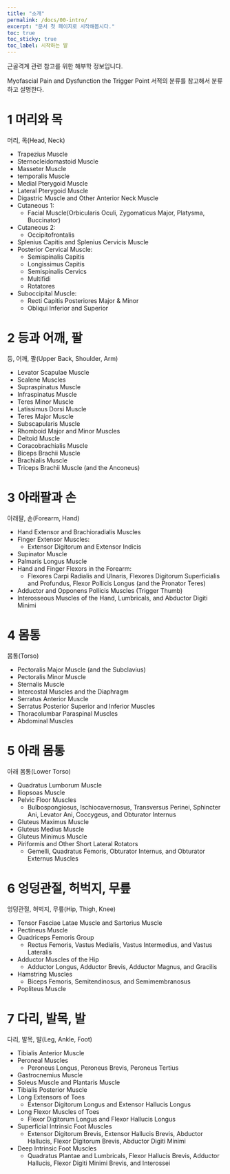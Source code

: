 ```yaml
---
title: "소개"
permalink: /docs/00-intro/
excerpt: "문서 첫 페이지로 시작해봅시다."
toc: true
toc_sticky: true
toc_label: 시작하는 말
---
```


근골격계 관련 참고를 위한 해부학 정보입니다.

Myofascial Pain and Dysfunction the Trigger Point 서적의 분류를 참고해서 분류하고 설명한다.

# 1 머리와 목

머리, 목(Head, Neck)

- Trapezius Muscle
- Sternocleidomastoid Muscle
- Masseter Muscle
- temporalis Muscle
- Medial Pterygoid Muscle
- Lateral Pterygoid Muscle
- Digastric Muscle and Other Anterior Neck Muscle
- Cutaneous 1:
  - Facial Muscle(Orbicularis Oculi, Zygomaticus Major, Platysma, Buccinator)
- Cutaneous 2:
  - Occipitofrontalis
- Splenius Capitis and Splenius Cervicis Muscle
- Posterior Cervical Muscle:
  - Semispinalis Capitis
  - Longissimus Capitis
  - Semispinalis Cervics
  - Multifidi
  - Rotatores
- Suboccipital Muscle:
  - Recti Capitis Posteriores Major & Minor
  - Obliqui Inferior and Superior

# 2 등과 어깨, 팔

등, 어깨, 팔(Upper Back, Shoulder, Arm)

- Levator Scapulae Muscle
- Scalene Muscles
- Supraspinatus Muscle
- Infraspinatus Muscle
- Teres Minor Muscle
- Latissimus Dorsi Muscle
- Teres Major Muscle
- Subscapularis Muscle
- Rhomboid Major and Minor Muscles
- Deltoid Muscle
- Coracobrachialis Muscle
- Biceps Brachii Muscle
- Brachialis Muscle
- Triceps Brachii Muscle (and the Anconeus)

# 3 아래팔과 손

아래팔, 손(Forearm, Hand)

- Hand Extensor and Brachioradialis Muscles
- Finger Extensor Muscles:
  - Extensor Digitorum and Extensor Indicis
- Supinator Muscle
- Palmaris Longus Muscle
- Hand and Finger Flexors in the Forearm:
  - Flexores Carpi Radialis and Ulnaris, Flexores Digitorum Superficialis and Profundus, Flexor Pollicis Longus (and the Pronator Teres)
- Adductor and Opponens Pollicis Muscles (Trigger Thumb)
- Interosseous Muscles of the Hand, Lumbricals, and Abductor Digiti Minimi

# 4 몸통

몸통(Torso)

- Pectoralis Major Muscle (and the Subclavius)
- Pectoralis Minor Muscle
- Sternalis Muscle
- Intercostal Muscles and the Diaphragm
- Serratus Anterior Muscle
- Serratus Posterior Superior and Inferior Muscles
- Thoracolumbar Paraspinal Muscles
- Abdominal Muscles

# 5 아래 몸통

아래 몸통(Lower Torso)

- Quadratus Lumborum Muscle
- Iliopsoas Muscle
- Pelvic Floor Muscles
  - Bulbospongiosus, Ischiocavernosus, Transversus Perinei, Sphincter Ani, Levator Ani, Coccygeus, and Obturator Internus
- Gluteus Maximus Muscle
- Gluteus Medius Muscle
- Gluteus Minimus Muscle
- Piriformis and Other Short Lateral Rotators
  - Gemelli, Quadratus Femoris, Obturator Internus, and Obturator Externus Muscles

# 6 엉덩관절, 허벅지, 무릎

엉덩관절, 허벅지, 무릎(Hip, Thigh, Knee)

- Tensor Fasciae Latae Muscle and Sartorius Muscle
- Pectineus Muscle
- Quadriceps Femoris Group
  - Rectus Femoris, Vastus Medialis, Vastus Intermedius, and Vastus Lateralis
- Adductor Muscles of the Hip
  - Adductor Longus, Adductor Brevis, Adductor Magnus, and Gracilis
- Hamstring Muscles
  - Biceps Femoris, Semitendinosus, and Semimembranosus
- Popliteus Muscle

# 7 다리, 발목, 발

다리, 발목, 발(Leg, Ankle, Foot)

- Tibialis Anterior Muscle
- Peroneal Muscles
  - Peroneus Longus, Peroneus Brevis, Peroneus Tertius
- Gastrocnemius Muscle
- Soleus Muscle and Plantaris Muscle
- Tibialis Posterior Muscle
- Long Extensors of Toes
  - Extensor Digitorum Longus and Extensor Hallucis Longus
- Long Flexor Muscles of Toes
  - Flexor Digitorum Longus and Flexor Hallucis Longus
- Superficial Intrinsic Foot Muscles
  - Extensor Digitorum Brevis, Extensor Hallucis Brevis, Abductor Hallucis, Flexor Digitorum Brevis, Abductor Digiti Minimi
- Deep Intrinsic Foot Muscles
  - Quadratus Plantae and Lumbricals, Flexor Hallucis Brevis, Adductor Hallucis, Flexor Digiti Minimi Brevis, and Interossei
